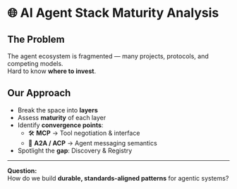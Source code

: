 # 🌐 AI Agent Stack Maturity Analysis

## The Problem
The agent ecosystem is fragmented — many projects, protocols, and competing models.  
Hard to know **where to invest**.

## Our Approach
- Break the space into **layers**  
- Assess **maturity** of each layer  
- Identify **convergence points**:
  - 🛠 **MCP** → Tool negotiation & interface  
  - 🔗 **A2A / ACP** → Agent messaging semantics  
- Spotlight the **gap**: Discovery & Registry

---

**Question:**  
How do we build **durable, standards-aligned patterns** for agentic systems?
